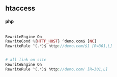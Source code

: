 
## htaccess

<!--![](../../img/three-column-flexbox.png)-->


#### php

```php

RewriteEngine On
RewriteCond %{HTTP_HOST} ^demo.com$ [NC]
RewriteRule ^(.*)$ http://demo.com/$1 [R=301,L]


# all link on site
RewriteEngine On
RewriteRule ^(.*)$ http://demo.com/ [R=301,L]

```



